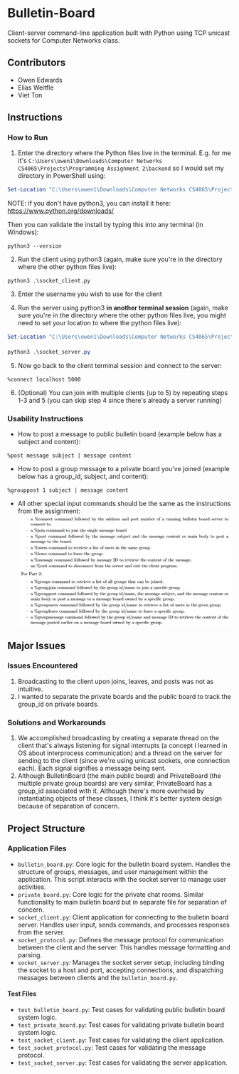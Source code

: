 # Bulletin-Board

Client-server command-line application built with Python using TCP unicast sockets for Computer Networks class.

## Contributors

- Owen Edwards
- Elias Weitfle
- Viet Ton

## Instructions

### How to Run
1. Enter the directory where the Python files live in the terminal. E.g. for me it's `C:\Users\owen1\Downloads\Computer Networks CS4065\Projects\Programming Assignment 2\backend` so I would set my directory in PowerShell using:
```powershell
Set-Location "C:\Users\owen1\Downloads\Computer Networks CS4065\Projects\Programming Assignment 2\backend"
```

NOTE: if you don't have python3, you can install it here:
https://www.python.org/downloads/

Then you can validate the install by typing this into any terminal (in Windows):
```
python3 --version
```

2. Run the client using python3 (again, make sure you're in the directory where the other python files live):
```
python3 .\socket_client.py
```

3. Enter the username you wish to use for the client

4. Run the server using python3 **in another terminal session** (again, make sure you're in the directory where the other python files live, you might need to set your location to where the python files live):
```powershell
Set-Location "C:\Users\owen1\Downloads\Computer Networks CS4065\Projects\Programming Assignment 2\backend"

python3 .\socket_server.py
```

5. Now go back to the client terminal session and connect to the server:
```
%connect localhost 5000
```

6. (Optional) You can join with multiple clients (up to 5) by repeating steps 1-3 and 5 (you can skip step 4 since there's already a server running)

### Usability Instructions

- How to post a message to public bulletin board (example below has a subject and content):
```
%post message subject | message content
```
- How to post a group message to a private board you've joined (example below has a group_id, subject, and content):
```
%grouppost 1 subject | message content
```
- All other special input commands should be the same as the instructions from the assignment:
![special-commands](./assets/special-commands.png)

## Major Issues

### Issues Encountered

1. Broadcasting to the client upon joins, leaves, and posts was not as intuitive.
2. I wanted to separate the private boards and the public board to track the group_id on private boards.

### Solutions and Workarounds

1. We accomplished broadcasting by creating a separate thread on the client that's always listening for signal interrupts (a concept I learned in OS about interprocess communication) and a thread on the server for sending to the client (since we're using unicast sockets, one connection each). Each signal signifies a message being sent.
2. Although BulletinBoard (the main public board) and PrivateBoard (the multiple private group boards) are very similar, PrivateBoard has a group_id associated with it. Although there's more overhead by instantiating objects of these classes, I think it's better system design because of separation of concern.

## Project Structure

### Application Files

- `bulletin_board.py`: Core logic for the bulletin board system. Handles the structure of groups, messages, and user management within the application. This script interacts with the socket server to manage user activities.
- `private_board.py`: Core logic for the private chat rooms. Similar functionality to main bulletin board but in separate file for separation of concern.
- `socket_client.py`: Client application for connecting to the bulletin board server. Handles user input, sends commands, and processes responses from the server.
- `socket_protocol.py`: Defines the message protocol for communication between the client and the server. This handles message formatting and parsing.
- `socket_server.py`: Manages the socket server setup, including binding the socket to a host and port, accepting connections, and dispatching messages between clients and the `bulletin_board.py`.

#### Test Files

- `test_bulletin_board.py`: Test cases for validating public bulletin board system logic.
- `test_private_board.py`: Test cases for validating private bulletin board system logic.
- `test_socket_client.py`: Test cases for validating the client application.
- `test_socket_protocol.py`: Test cases for validating the message protocol.
- `test_socket_server.py`: Test cases for validating the server application.